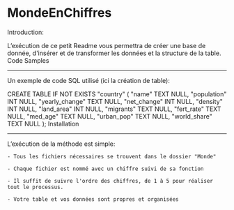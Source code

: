 # MondeEnChiffres


Introduction:

L’exécution de ce petit Readme vous permettra de créer une base de donnée, d'insérer et de transformer les données et la structure de la table.
Code Samples


-------------------------


Un exemple de code SQL utilisé (ici la création de table):

CREATE TABLE IF NOT EXISTS "country" ( "name" TEXT NULL, "population" INT NULL, "yearly_change" TEXT NULL, "net_change" INT NULL, "density" INT NULL, "land_area" INT NULL, "migrants" TEXT NULL, "fert_rate" TEXT NULL, "med_age" TEXT NULL, "urban_pop" TEXT NULL, "world_share" TEXT NULL );
Installation


-------------------------


L’exécution de la méthode est simple:

    - Tous les fichiers nécessaires se trouvent dans le dossier "Monde"

    - Chaque fichier est nommé avec un chiffre suivi de sa fonction
    
    - Il suffit de suivre l'ordre des chiffres, de 1 à 5 pour réaliser tout le processus.

    - Votre table et vos données sont propres et organisées


